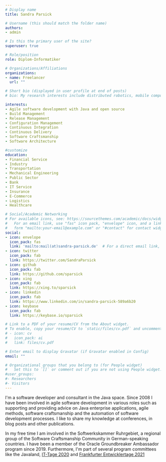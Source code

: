 ```yaml
---
# Display name
title: Sandra Parsick

# Username (this should match the folder name)
authors:
- admin

# Is this the primary user of the site?
superuser: true

# Role/position
role: Diplom-Informatiker

# Organizations/Affiliations
organizations:
- name: Freelancer
  url: ""

# Short bio (displayed in user profile at end of posts)
# bio: My research interests include distributed robotics, mobile computing and programmable matter.

interests:
- Agile software development with Java and open source
- Build Management
- Release Management
- Configuration Management
- Continuous Integration
- Continuous Delivery
- Software Craftsmanship
- Software Architecture

#customize
education:
- Financial Service
- Industry
- Transportation
- Mechanical Engineering
- Public Sector
- Bank
- IT Service
- Insurance
- E-Commerce
- Logistics
- Healthcare

# Social/Academic Networking
# For available icons, see: https://sourcethemes.com/academic/docs/widgets/#icons
#   For an email link, use "fas" icon pack, "envelope" icon, and a link in the
#   form "mailto:your-email@example.com" or "#contact" for contact widget.
social:
- icon: envelope
  icon_pack: fas
  link: 'mailto:mail(at)sandra-parsick.de'  # For a direct email link, use "mailto:test@example.org".
- icon: twitter
  icon_pack: fab
  link: https://twitter.com/SandraParsick
- icon: github
  icon_pack: fab
  link: https://github.com/sparsick
- icon: xing
  icon_pack: fab
  link: https://xing.to/sparsick
- icon: linkedin
  icon_pack: fab
  link: https://www.linkedin.com/in/sandra-parsick-589a6b20
- icon: keybase
  icon_pack: fab
  link: https://keybase.io/sparsick

# Link to a PDF of your resume/CV from the About widget.
# To enable, copy your resume/CV to `static/files/cv.pdf` and uncomment the lines below.  
# - icon: cv
#   icon_pack: ai
#   link: files/cv.pdf

# Enter email to display Gravatar (if Gravatar enabled in Config)
email: ""

# Organizational groups that you belong to (for People widget)
#   Set this to `[]` or comment out if you are not using People widget.  
#user_groups:
#- Researchers
#- Visitors
---
```


I'm a software developer and consultant in the Java space. Since 2008 I have been involved in agile software development in various roles such as supporting and providing advice on Java enterprise applications, agile methods, software craftsmanship and the automation of software development processes. I like to share my knowledge at conferences, in blog posts and other publications.

In my free time I am involved in the Softwerkskammer Ruhrgebiet, a regional group of the Software Craftsmanship Community in German-speaking countries. I have been a member of the Oracle Groundbreaker Ambassador program since 2019. Furthermore, I'm part of several program committees like the Javaland, [IT-Tage 2020](https://www.ittage.informatik-aktuell.de/konferenz/kuratorium.html) and [Frankfurter Entwicklertage 2021](https://entwicklertag.de/frankfurt/2021/unser-programmkomitee-2021)
